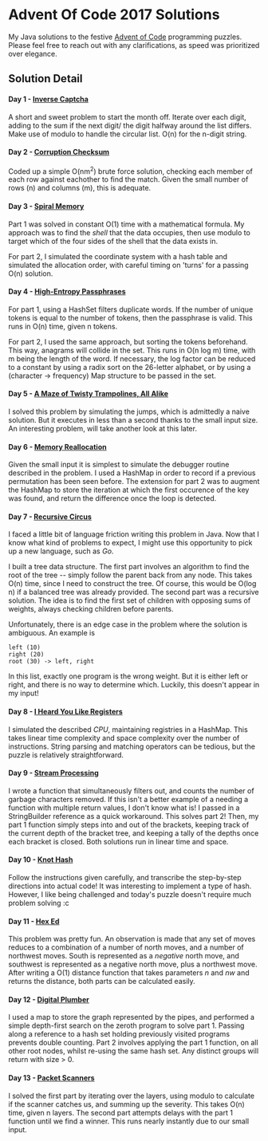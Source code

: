 # Advent Of Code 2017 Solutions
My Java solutions to the festive [Advent of Code](http://adventofcode.com/2017) programming puzzles. Please feel free to reach out with any clarifications, as speed was prioritized over elegance.

## Solution Detail

#### Day 1 - [Inverse Captcha](http://adventofcode.com/2017/day/1)
A short and sweet problem to start the month off. Iterate over each digit, adding to the sum if the next digit/ the digit halfway around the list differs. Make use of modulo to handle the circular list. O(n) for the n-digit string.

#### Day 2 - [Corruption Checksum](http://adventofcode.com/2017/day/2)
Coded up a simple O(nm<sup>2</sup>) brute force solution, checking each member of each row against eachother to find the match. Given the small number of rows (n) and columns (m), this is adequate.

#### Day 3 - [Spiral Memory](http://adventofcode.com/2017/day/3)
Part 1 was solved in constant O(1) time with a mathematical formula. My approach was to find the _shell_ that the data occupies, then use modulo to target which of the four sides of the shell that the data exists in.

For part 2, I simulated the coordinate system with a hash table and simulated the allocation order, with careful timing on 'turns' for a passing O(n) solution.

#### Day 4 - [High-Entropy Passphrases](http://adventofcode.com/2017/day/4)
For part 1, using a HashSet filters duplicate words. If the number of unique tokens is equal to the number of tokens, then the passphrase is valid. This runs in O(n) time, given n tokens.

For part 2, I used the same approach, but sorting the tokens beforehand. This way, anagrams will collide in the set. This runs in O(n log m) time, with m being the length of the word. If necessary, the log factor can be reduced to a constant by using a radix sort on the 26-letter alphabet, or by using a (character -> frequency) Map structure to be passed in the set.

#### Day 5 - [A Maze of Twisty Trampolines, All Alike](http://adventofcode.com/2017/day/5)
I solved this problem by simulating the jumps, which is admittedly a naive solution. But it executes in less than a second thanks to the small input size. An interesting problem, will take another look at this later.

#### Day 6 - [Memory Reallocation](http://adventofcode.com/2017/day/6)
Given the small input it is simplest to simulate the debugger routine described in the problem. I used a HashMap in order to record if a previous permutation has been seen before. The extension for part 2 was to augment the HashMap to store the iteration at which the first occurence of the key was found, and return the difference once the loop is detected.

#### Day 7 - [Recursive Circus](http://adventofcode.com/2017/day/7)
I faced a little bit of language friction writing this problem in Java. Now that I know what kind of problems to expect, I might use this opportunity to pick up a new language, such as _Go_.

I built a tree data structure. The first part involves an algorithm to find the root of the tree -- simply follow the parent back from any node. This takes O(n) time, since I need to construct the tree. Of course, this would be O(log n) if a balanced tree was already provided.
The second part was a recursive solution. The idea is to find the first set of children with opposing sums of weights, always checking children before parents.

Unfortunately, there is an edge case in the problem where the solution is ambiguous. An example is
```$xslt
left (10)
right (20)
root (30) -> left, right
```
In this list, exactly one program is the wrong weight. But it is either left or right, and there is no way to determine which. Luckily, this doesn't appear in my input!

#### Day 8 - [I Heard You Like Registers](http://adventofcode.com/2017/day/8)
I simulated the described _CPU_, maintaining registries in a HashMap. This takes linear time complexity and space complexity over the number of instructions. String parsing and matching operators can be tedious, but the puzzle is relatively straightforward.

#### Day 9 - [Stream Processing](http://adventofcode.com/2017/day/9)
I wrote a function that simultaneously filters out, and counts the number of garbage characters removed. If this isn't a better example of a needing a function with multiple return values, I don't know what is! I passed in a StringBuilder reference as a quick workaround. This solves part 2!
Then, my part 1 function simply steps into and out of the brackets, keeping track of the current depth of the bracket tree, and keeping a tally of the depths once each bracket is closed. Both solutions run in linear time and space.

#### Day 10 - [Knot Hash](http://adventofcode.com/2017/day/10)
Follow the instructions given carefully, and transcribe the step-by-step directions into actual code! It was interesting to implement a type of hash. However, I like being challenged and today's puzzle doesn't require much problem solving :c

#### Day 11 - [Hex Ed](http://adventofcode.com/2017/day/11)
This problem was pretty fun. An observation is made that any set of moves reduces to a combination of a number of north moves, and a number of northwest moves. South is represented as a _negative_ north move, and southwest is represented as a negative north move, plus a northwest move.
After writing a O(1) distance function that takes parameters _n_ and _nw_ and returns the distance, both parts can be calculated easily.

#### Day 12 - [Digital Plumber](http://adventofcode.com/2017/day/12)
I used a map to store the graph represented by the pipes, and performed a simple depth-first search on the zeroth program to solve part 1. Passing along a reference to a hash set holding previously visited programs prevents double counting. Part 2 involves applying the part 1 function, on all other root nodes, whilst re-using the same hash set. Any distinct groups will return with size > 0.

#### Day 13 - [Packet Scanners](http://adventofcode.com/2017/day/13)
I solved the first part by iterating over the layers, using modulo to calculate if the scanner catches us, and summing up the severity. This takes O(n) time, given n layers. The second part attempts delays with the part 1 function until we find a winner. This runs nearly instantly due to our small input.
